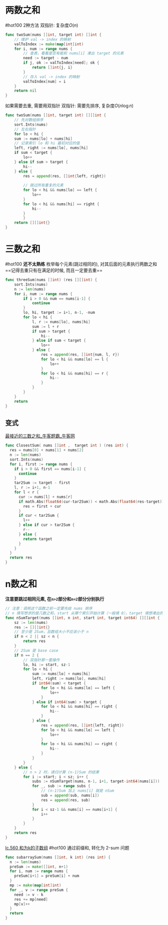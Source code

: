 # 两数之和
#hot100
2种方法
双指针: 复杂度$O(n)$
```go
func twoSum(nums []int, target int) []int {
	// 维护 val -> index 的映射
	valToIndex := make(map[int]int)
	for i, num := range nums {
		// 查表，看看是否有能和 nums[i] 凑出 target 的元素
		need := target - num
		if j, ok := valToIndex[need]; ok {
			return []int{j, i}
		}
		// 存入 val -> index 的映射
		valToIndex[num] = i
	}
	return nil
}
```
如果需要去重, 需要用双指针
双指针: 需要先排序, 复杂度$O(n\log n)$
```go
func twoSum(nums []int, target int) [][]int {
    // 先对数组排序
    sort.Ints(nums)
    // 左右指针
    for lo < hi {
    sum := nums[lo] + nums[hi]
    // 记录索引 lo 和 hi 最初对应的值
    left, right := nums[lo], nums[hi]
    if sum < target {
        lo++
    } else if sum > target {
        hi--
    } else {
        res = append(res, []int{left, right})
        
        // 跳过所有重复的元素
        for lo < hi && nums[lo] == left {
            lo++
        }
        for lo < hi && nums[hi] == right {
            hi--
        }
		}
    return [][]int{}
}
```
# 三数之和
#hot100
**还不太熟练**
枚举每个元素(跳过相同的), 对其后面的元素执行两数之和
==记得去重只有在满足的时候, 而且一定要去重==
```go
func threeSum(nums []int) (res [][]int) {
	sort.Ints(nums)
	n := len(nums)
	for i, num := range nums {
		if i > 0 && num == nums[i-1] {
			continue
		}
		lo, hi, target := i+1, n-1, -num
		for lo < hi {
			l, r := nums[lo], nums[hi]
			sum := l + r
			if sum > target {
				hi--
			} else if sum < target {
				lo++
			} else {
				res = append(res, []int{num, l, r})
				for lo < hi && nums[lo] == l {
					lo++
				}
				for lo < hi && nums[hi] == r {
					hi--
				}
			}
		}
	}
	return
}
```
## 变式
[最接近的三数之和_牛客题霸_牛客网](https://www.nowcoder.com/practice/f889497fd1134af5af9de60b4d13af23?tpId=196&tqId=39665&rp=1&sourceUrl=%2Fexam%2Foj%3Fpage%3D1%26pageSize%3D50%26search%3D%25E4%25BA%258C%25E5%258F%2589%25E6%25A0%2591%25E5%25B1%2595%25E5%25BC%2580%26tab%3D%25E7%25AE%2597%25E6%25B3%2595%25E7%25AC%2594%25E9%259D%25A2%25E8%25AF%2595%25E7%25AF%2587%26topicId%3D196&difficulty=undefined&judgeStatus=undefined&tags=&title=%E6%9C%80%E6%8E%A5%E8%BF%91)
```go
func ClosestSum( nums []int ,  target int ) (res int) {
  res = nums[0] + nums[1] + nums[2]
  n := len(nums)
  sort.Ints(nums)
  for i, first := range nums {
    if i > 0 && first == nums[i-1] {
      continue
    }
    tar2Sum := target - first
    l, r := i+1, n-1
    for l < r {
      cur := nums[l] + nums[r]
      if math.Abs(float64(cur-tar2Sum)) < math.Abs(float64(res-target)) {
        res = first + cur
      }
      if cur < tar2Sum {
        l++
      } else if cur > tar2Sum {
        r--
      } else {
        return target
      }
    }
  }
  return res
}
```
# n数之和
**注意要跳过相同元素, 在`n>2`部分和`n=2`部分分别执行**
```go
// 注意：调用这个函数之前一定要先给 nums 排序
// n 填写想求的是几数之和，start 从哪个索引开始计算（一般填 0），target 填想凑出的目标和
func nSumTarget(nums []int, n int, start int, target int64) [][]int {
	sz := len(nums)
	res := [][]int{}
	// 至少是 2Sum，且数组大小不应该小于 n
	if n < 2 || sz < n {
		return res
	}
	// 2Sum 是 base case
	if n == 2 {
		// 双指针那一套操作
		lo, hi := start, sz-1
		for lo < hi {
			sum := nums[lo] + nums[hi]
			left, right := nums[lo], nums[hi]
			if int64(sum) < target {
				for lo < hi && nums[lo] == left {
					lo++
				}
			} else if int64(sum) > target {
				for lo < hi && nums[hi] == right {
					hi--
				}
			} else {
				res = append(res, []int{left, right})
				for lo < hi && nums[lo] == left {
					lo++
				}
				for lo < hi && nums[hi] == right {
					hi--
				}
			}
		}
	} else {
		// n > 2 时，递归计算 (n-1)Sum 的结果
		for i := start; i < sz; i++ {
			subs := nSumTarget(nums, n-1, i+1, target-int64(nums[i]))
			for _, sub := range subs {
				// (n-1)Sum 加上 nums[i] 就是 nSum
				sub = append(sub, nums[i])
				res = append(res, sub)
			}
			for i < sz-1 && nums[i] == nums[i+1] {
				i++
			}
		}
	}
	return res
}
```
[lc.560 和为k的子数组](https://leetcode.cn/problems/subarray-sum-equals-k/?envType=study-plan-v2&envId=top-100-liked)
#hot100 
通过前缀和, 转化为 2-sum 问题
```go
func subarraySum(nums []int, k int) (res int) {
  n := len(nums)
  preSum := make([]int, n+1)
  for i, num := range nums {
    preSum[i+1] = preSum[i] + num
  }
  mp := make(map[int]int)
  for _, v := range preSum {
    need := v - k
    res += mp[need]
    mp[v]++
  }
  return
}
```